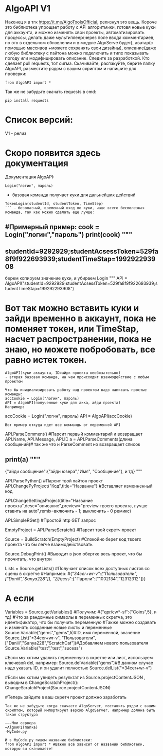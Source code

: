 # AlgoAPI V1

Наконец я в тгк https://t.me/AlgoToolsOfficial, релизнул это вещь. Короче это библиотека упрощает работу с API алгоритмики, готовя новые куки для аккаунта, и можно изменять свои проекты, автоматизировать процессы, делать даже мультиплеер(через поле ввода комментариев, но это в отдельном обновлении и в модуле AlgoServe будет), аватар(с помощью массивов +можете сохранять свои дизайны), описание(даже любую библиотеку с пайтона можно подключить и типо показывать погоду или модифицировать описание. Следите за разработкой. Кто сделает pull requests, тот сигма. Скачивайте, распакуйте, берите папку AlgoAPI, разместите рядом с вашим скриптом и напишите для проверки:
```
from AlgoAPI import *
```
Так же не забудьте скачать requests в cmd:
```
pip install requests
```

# Список версий:
V1 - релиз

# Скоро появится здесь документация
Документация AlgoAPI:
```
Login("логин", пароль)
```
- базовая команда получает куки для дальнейших действий
```
TokenLogin(studentId, studentToken, TimeStep)
``` - безопасный, временный вход по куки, чаще всего бесполезная команда, так как можно сделать еще лучше:
```
#Примерный пример:
cook = Login("логин","пароль")
print(cook)
"""
--------------
studentId=9292929;studentAcsessToken=529fa8f9f922693939;studentTimeStap=199292293908
------------
берем копируем значение куки, и убираем Login
"""
API = AlgoAPI("studentId=9292929;studentAcsessToken=529fa8f9f922693939;studentTimeStap=199292293908")
# Вот так можно вставить куки и зайди временно в аккаунт, пока не поменяет токен, или TimeStap, насчет распространении, пока не знаю, но можете побробовать, все равно истек токен.

```
AlgoAPI(куки аккаунта, ID=айди проекта необязательно) 
- вторая базовая команда, на чем происходит взаимодействие с любым проектом

Что бы инициализировать работу над проектом надо написать простые команды:
accCookie = Login("логин", пароль)
API = AlgoAPI(полученные куки для акка, айди проекта)
Например:
```
accCookie = Login("логин", пароль)
API = AlgoAPI(accCookie)
```
Вот пример откуда идет все комманды от переменной API
```
API.ParseComment() #Парcит первый комментарий и возвращает API.Name, API.Message, API.ID
a = API.ParseComments(длина сообщений)# так же что и ParseComment но возвращает список

print(a)
"""
----------------
{"айди сообщение":{"айди юзера","Имя", "Сообщение"}, и тд}
"""

API.ParsePython() #Парсит твой пайтон проект
API.ChangePyProject("Код",title="Название") #Вставляет изменненный код


API.ChangeSettingsProject(title="Название проекта",desc="описание",preview="preview твоего проекта, лучше ставить на auto",remix=включить - 1; выключить - 0 ремикс)


API.SimpleRGet() #Простой http GET запрос



EmptyProject = API.ParseScratch() #Парсит твой скретч проект

Source = BuildScratch(EmptyProject) #Спокойно берет код твоего проекта что бы легче взаимодействовать

Source.DebugPrint() #Выводит в json обертке весь проект, что бы прочитать, что внутри

Lists = Source.getLists() #Получает список всех доступных листов со сцены в скретче
#Например:
#{"*34cer+wr-v":{"Пользователи",["Daniil","Sanya228"]}, "Zl/q*css":{"Пароли":["1002134","12312312"]}}
# А если
Variables = Source.getVariables()
#Получим:
#{"qpr/cw*-sf":{"Coins",5}, и тд}
#Что за рандомные символы в переменных скретча, это идентификатор, что бы получить переменную
#Также можно создавать и изменять созданные новые листы и переменные
Source.Variable("gems","gems",5)#ID, имя переменной, значение
Source.List("*34cer+wr-v", "Пользователи", ["Daniil","Sanya228","ScratchCat"])#Добавляем нового пользователя
Source.Variable("test","test","sucess")

#Если мы хотим удалить переменную в скретче или лист, используем ключевой del, например:
Source.delVariable("gems")#В данном случае надо указать ID, и он удалит полностью
Source.delList("*34cer+wr-v")

#Если мы хотим увидеть результат из Source.projectContentJSON , выводим в ChangeScratchProject():
ChangeScratchProject(Source.projectContentJSON)

#Теперь зайдите в ваш скретч проект должно заработать
```
Так же не забудьте когда скачаете AlgoServer, поставить рядом с вашим скриптом, который импортирует версию AlgoServer. Например должна быть такая структура

——-Мои сервера
—AlgoAPI(папка)
-MyCode.py

И в MyCode.py пишем название библиотеки:
from AlgoAPI import * #Важно всё зависит от названии библиотеки, которую вы скачиваете!